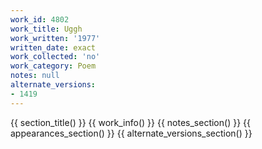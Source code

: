```yaml
---
work_id: 4802
work_title: Uggh
work_written: '1977'
written_date: exact
work_collected: 'no'
work_category: Poem
notes: null
alternate_versions:
- 1419
---
```


{{ section_title() }}
{{ work_info() }}
{{ notes_section() }}
{{ appearances_section() }}
{{ alternate_versions_section() }}